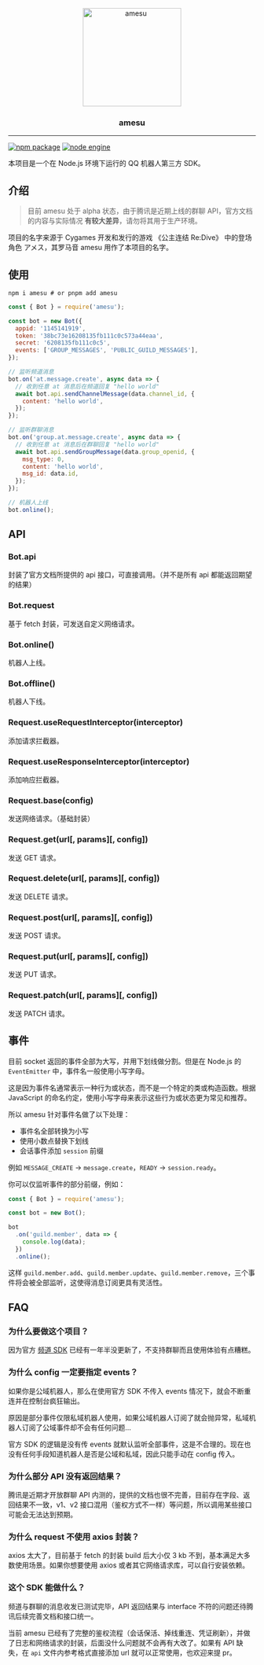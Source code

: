<div align="center">
    <img src="https://vip2.loli.io/2022/11/04/AWEchfODdwszL8N.png" alt="amesu" width="200" />
    <h3>amesu</h3>
</div>

---

[![npm package](https://img.shields.io/npm/v/amesu?color=616DF8&label=amesu&style=flat-square&labelColor=FAFAFA&logo=npm)](https://www.npmjs.com/package/amesu)
[![node engine](https://img.shields.io/node/v/amesu?color=339933&style=flat-square&labelColor=FAFAFA&logo=Node.js)](https://nodejs.org)

本项目是一个在 Node.js 环境下运行的 QQ 机器人第三方 SDK。

## 介绍

> 目前 amesu 处于 alpha 状态，由于腾讯是近期上线的群聊 API，官方文档的内容与实际情况 **有较大差异**，请勿将其用于生产环境。

项目的名字来源于 Cygames 开发和发行的游戏 《公主连结 Re:Dive》 中的登场角色 アメス，其罗马音 amesu 用作了本项目的名字。

## 使用

```shell
npm i amesu # or pnpm add amesu
```

```javascript
const { Bot } = require('amesu');

const bot = new Bot({
  appid: '1145141919',
  token: '38bc73e16208135fb111c0c573a44eaa',
  secret: '6208135fb111c0c5',
  events: ['GROUP_MESSAGES', 'PUBLIC_GUILD_MESSAGES'],
});

// 监听频道消息
bot.on('at.message.create', async data => {
  // 收到任意 at 消息后在频道回复 "hello world"
  await bot.api.sendChannelMessage(data.channel_id, {
    content: 'hello world',
  });
});

// 监听群聊消息
bot.on('group.at.message.create', async data => {
  // 收到任意 at 消息后在群聊回复 "hello world"
  await bot.api.sendGroupMessage(data.group_openid, {
    msg_type: 0,
    content: 'hello world',
    msg_id: data.id,
  });
});

// 机器人上线
bot.online();
```

## API

### Bot.api

封装了官方文档所提供的 api 接口，可直接调用。（并不是所有 api 都能返回期望的结果）

### Bot.request

基于 fetch 封装，可发送自定义网络请求。

### Bot.online()

机器人上线。

### Bot.offline()

机器人下线。

### Request.useRequestInterceptor(interceptor)

添加请求拦截器。

### Request.useResponseInterceptor(interceptor)

添加响应拦截器。

### Request.base(config)

发送网络请求。（基础封装）

### Request.get(url[, params][, config])

发送 GET 请求。

### Request.delete(url[, params][, config])

发送 DELETE 请求。

### Request.post(url[, params][, config])

发送 POST 请求。

### Request.put(url[, params][, config])

发送 PUT 请求。

### Request.patch(url[, params][, config])

发送 PATCH 请求。

## 事件

目前 socket 返回的事件全部为大写，并用下划线做分割。但是在 Node.js 的 `EventEmitter` 中，事件名一般使用小写字母。

这是因为事件名通常表示一种行为或状态，而不是一个特定的类或构造函数。根据 JavaScript 的命名约定，使用小写字母来表示这些行为或状态更为常见和推荐。

所以 amesu 针对事件名做了以下处理：

- 事件名全部转换为小写
- 使用小数点替换下划线
- 会话事件添加 `session` 前缀

例如 `MESSAGE_CREATE` -> `message.create`，`READY` -> `session.ready`。

你可以仅监听事件的部分前缀，例如：

```javascript
const { Bot } = require('amesu');

const bot = new Bot();

bot
  .on('guild.member', data => {
    console.log(data);
  })
  .online();
```

这样 `guild.member.add`、`guild.member.update`、`guild.member.remove`，三个事件将会被全部监听，这使得消息订阅更具有灵活性。

## FAQ

### 为什么要做这个项目？

因为官方 [频道 SDK](https://github.com/tencent-connect/bot-node-sdk) 已经有一年半没更新了，不支持群聊而且使用体验有点糟糕。

### 为什么 config 一定要指定 events？

如果你是公域机器人，那么在使用官方 SDK 不传入 events 情况下，就会不断重连并在控制台疯狂输出。

原因是部分事件仅限私域机器人使用，如果公域机器人订阅了就会抛异常，私域机器人订阅了公域事件却不会有任何问题...

官方 SDK 的逻辑是没有传 events 就默认监听全部事件，这是不合理的。现在也没有任何手段知道机器人是否是公域和私域，因此只能手动在 config 传入。

### 为什么部分 API 没有返回结果？

腾讯是近期才开放群聊 API 内测的，提供的文档也很不完善，目前存在字段、返回结果不一致，v1、v2 接口混用（鉴权方式不一样）等问题，所以调用某些接口可能会无法达到预期。

### 为什么 request 不使用 axios 封装？

axios 太大了，目前基于 fetch 的封装 build 后大小仅 3 kb 不到，基本满足大多数使用场景。如果你想要使用 axios 或者其它网络请求库，可以自行安装依赖。

### 这个 SDK 能做什么？

频道与群聊的消息收发已测试完毕，API 返回结果与 interface 不符的问题还待腾讯后续完善文档和接口统一。

当前 amesu 已经有了完整的鉴权流程（会话保活、掉线重连、凭证刷新），并做了日志和网络请求的封装，后面没什么问题就不会再有大改了。如果有 API 缺失，在 `api` 文件内参考格式直接添加 url 就可以正常使用，也欢迎来提 pr。
